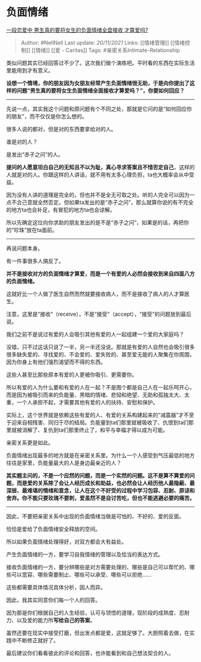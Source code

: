 # 负面情绪
[一段恋爱中 男生真的要将女生的负面情绪全盘接收 才算爱吗?](https://www.zhihu.com/question/357978609/answer/2232623516)

> Author: #NellNell 
Last update: *20/11/2021* 
Links: [[情绪管理]] [[情绪控制]] [[情绪]] [[爱 - Caritas]]
Tags: #亲密关系Intimate-Relationship 
  

类似问题其实已经回答过不少了。这次我们做个演练吧。平时看的东西在实际生活里能用到才有意义。

**设想一个情境，你的朋友因为女朋友经常产生负面情绪很无助，于是向你提出了这样的问题“男生真的要将女生负面情绪全面接收才算爱吗？”，你要如何回应？**

---

先说一点，其实我这个问题和原问题有个不同之处，那就是它问的是“如何回应你的朋友”，而不仅仅是你怎么想的。

很多人说的都对，但是对的东西要拿给对的人。

谁是对的人？

是发出“赤子之问”的人。

**提问的人愿意坦白自己的无知且不以为耻，真心寻求答案且不惜否定自己**，这样的人就是对的人。你跟这样的人讲话，就不用有太多心理负担，ta也大概率会从中受益。

因为没有人讲的道理是完全的，但也并不是全无可取之处。听的人完全可以因为一点不合己意就全然否定。但如果ta发出的是“赤子之问”，那么就算你说的有不完全的地方ta也会补足，有冒犯的地方ta也会谅解。

所以先确定这位向你求助的朋友发出的是不是“赤子之问”，如果是的话，再把你的“珍珠”放在ta面前。

---

再说问题本身。

有一件事很多人搞反了。

**并不是接收对方的负面情绪才算爱，而是一个有爱的人必然会接收到来自四面八方的负面情绪。**

这就好比一个人做了医生自然而然就要接收病人，而不是接收了病人的人才算医生。

注意，这里是“接收”（receive），不是“接受”（accept），“接受”的问题放到最后说。

我们之前不是说过有爱的人会吸引其他有爱的人一起组建一个爱的大家庭吗？

没错，只不过这话只说了一半，另一半还没说。那就是有爱的人自然也会吸引很多很多缺失爱的、寻找爱的、不会爱的、爱失败的、甚至爱无能的人聚集在你周围，因为你身上有他们强烈渴望而不得的东西。

这些人甚至比那些原本有爱的人更被你吸引、更需要你。

所以有爱的人为什么要和有爱的人在一起？不是图个都是自己人在一起乐呵开心，而是因为被吸引而来的负能量、黑暗的情绪、悲恸和绝望、无助和孤独太大、太重，一个人承担不起，才需要其他有爱的人的扶持、安慰和保护。

实际上，这个世界就是依赖这些有爱的人、有爱的关系构建起来的“减震器”才不至于迎来自相残害、同归于尽的结局。负能量到ta们那里就被吸收了、仇恨到ta们那里就被消解了、复仇到ta们那里终止了，和平与幸福才得以成为可能。

亲密关系更是如此。

负面情绪出现最多的地方就是在亲密关系里。为什么一个人感受到气压最低的地方往往是家里，负能量最大的人是身边最亲近的人？

**其实题主问的，不是一个应然的问题，而是一个实然的问题。这不是算不算爱的问题，而是爱的关系除了会让人经历成长和助益，也必然会让人经历他人最隐蔽、最深层、最难堪的情绪和意念，让人在这个不好受的过程中学习包容、忍耐、原谅和舍弃。你不能只要玫瑰不要刺，爱虽然不是自讨苦吃，但也不能逃避必要的痛苦。**

---

因此，不要把亲密关系中出现的负面情绪当做是可怕的、不好的、爱的反面。

恰恰是爱给了负面情绪安全释放的空间。

所以如果负面情绪处理得好，对双方都会大有益处。

产生负面情绪的一方，要学习自我情绪的管理以及恰当的表达方式。

接收负面情绪的一方，要分辨哪些是对方需要处理的、哪些是自己可以帮忙的、哪些可以宽容、哪些需要制止、哪些可以承受、哪些可以拒绝……

这些都需要具体情况具体分析，因人而异。

因此，我其实同意你们每一个人的回答。

因为那是你们根据自己的人生经验，认可与领悟的道理，现阶段的成熟度、忍耐力、以及爱的能力所**写给自己的答案**。

虽然还要在现实中接受打磨，但出发点都是爱，这就足够了。大胆照着去做，在实践中不断修正就好了。

最后建议你们看看彼此的评论和回答，也许能看到和自己想法契合的人。